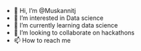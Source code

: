 - 👋 Hi, I’m @Muskannitj
- 👀 I’m interested in Data science
- 🌱 I’m currently learning data science
- 💞️ I’m looking to collaborate on hackathons 
- 📫 How to reach me 

<!---
Muskannitj/Muskannitj is a ✨ special ✨ repository because its `README.md` (this file) appears on your GitHub profile.
You can click the Preview link to take a look at your changes.
--->
